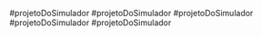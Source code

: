 #projetoDoSimulador
#projetoDoSimulador
#projetoDoSimulador
#projetoDoSimulador
#projetoDoSimulador
